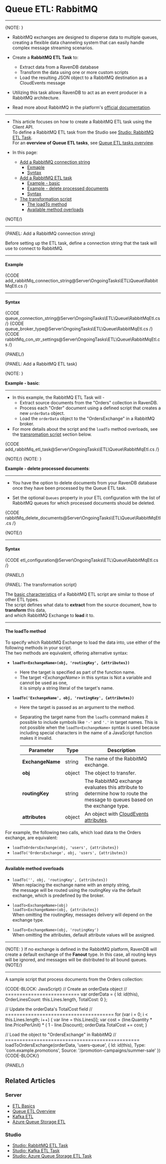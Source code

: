 ﻿# Queue ETL: RabbitMQ
---

{NOTE: }

* RabbitMQ exchanges are designed to disperse data to multiple queues,  
  creating a flexible data channeling system that can easily handle complex message streaming scenarios.

* Create a **RabbitMQ ETL Task** to:
  * Extract data from a RavenDB database
  * Transform the data using one or more custom scripts
  * Load the resulting JSON object to a RabbitMQ destination as a CloudEvents message  

* Utilizing this task allows RavenDB to act as an event producer in a RabbitMQ architecture.

* Read more about RabbitMQ in the platform's [official documentation](https://www.rabbitmq.com/).

---

* This article focuses on how to create a RabbitMQ ETL task using the Client API.  
  To define a RabbitMQ ETL task from the Studio see [Studio: RabbitMQ ETL Task](../../../../studio/database/tasks/ongoing-tasks/rabbitmq-etl-task).  
  For an **overview of Queue ETL tasks**, see [Queue ETL tasks overview](../../../../server/ongoing-tasks/etl/queue-etl/overview).

* In this page:
    * [Add a RabbitMQ connection string](../../../../server/ongoing-tasks/etl/queue-etl/rabbit-mq#add-a-rabbitmq-connection-string)
        * [Exmaple](../../../../server/ongoing-tasks/etl/queue-etl/rabbit-mq#example)
        * [Syntax](../../../../server/ongoing-tasks/etl/queue-etl/rabbit-mq#syntax)
    * [Add a RabbitMQ ETL task](../../../../server/ongoing-tasks/etl/queue-etl/rabbit-mq#add-a-rabbitmq-etl-task)
        * [Example - basic](../../../../server/ongoing-tasks/etl/queue-etl/rabbit-mq#example-basic)
        * [Example - delete processed documents](../../../../server/ongoing-tasks/etl/queue-etl/rabbit-mq#delete-processed-documents)
        * [Syntax](../../../../server/ongoing-tasks/etl/queue-etl/rabbit-mq#syntax-1)
    * [The transformation script](../../../../server/ongoing-tasks/etl/queue-etl/rabbit-mq#the-transformation-script)
        * [The loadTo method](../../../../server/ongoing-tasks/etl/queue-etl/rabbit-mq#the-loadto-method)
        * [Available method overloads](../../../../server/ongoing-tasks/etl/queue-etl/rabbit-mq#available-method-overloads)

{NOTE/}

---

{PANEL: Add a RabbitMQ connection string}

Before setting up the ETL task, define a connection string that the task will use to connect to RabbitMQ.

---

#### Example

{CODE add_rabbitMq_connection_string@Server\OngoingTasks\ETL\Queue\RabbitMqEtl.cs /}

---

#### Syntax

{CODE queue_connection_string@Server\OngoingTasks\ETL\Queue\RabbitMqEtl.cs /}
{CODE queue_broker_type@Server\OngoingTasks\ETL\Queue\RabbitMqEtl.cs /}
{CODE rabbitMq_con_str_settings@Server\OngoingTasks\ETL\Queue\RabbitMqEtl.cs /}

{PANEL/}

{PANEL: Add a RabbitMQ ETL task}

{NOTE: }

<a id="example-basic" /> __Example - basic__:

---

* In this example, the RabbitMQ ETL Task will -
    * Extract source documents from the "Orders" collection in RavenDB.
    * Process each "Order" document using a defined script that creates a new `orderData` object.
    * Load the `orderData` object to the "OrdersExchange" in a RabbitMQ broker.
* For more details about the script and the `loadTo` method overloads, see the [transromation script](../../../../server/ongoing-tasks/etl/queue-etl/rabbit-mq#the-transformation-script) section below.

{CODE add_rabbitMq_etl_task@Server\OngoingTasks\ETL\Queue\RabbitMqEtl.cs /}

{NOTE/}
{NOTE: }

<a id="delete-processed-documents" /> __Example - delete processed documents__:

---

* You have the option to delete documents from your RavenDB database once they have been processed by the Queue ETL task.

* Set the optional `Queues` property in your ETL configuration with the list of RabbitMQ queues for which processed documents should be deleted.

{CODE rabbitMq_delete_documents@Server\OngoingTasks\ETL\Queue\RabbitMqEtl.cs /}

{NOTE/}

---

#### Syntax

{CODE etl_configuration@Server\OngoingTasks\ETL\Queue\RabbitMqEtl.cs /}

{PANEL/}

{PANEL: The transformation script}

The [basic characteristics](../../../../server/ongoing-tasks/etl/basics) of a RabbitMQ ETL script are similar to those of other ETL types.  
The script defines what data to **extract** from the source document, how to **transform** this data,  
and which RabbitMQ Exchange to **load** it to.

---

#### The loadTo method

To specify which RabbitMQ Exchange to load the data into, use either of the following methods in your script.  
The two methods are equivalent, offering alternative syntax:

  * **`loadTo<ExchangeName>(obj, 'routingKey', {attributes})`**  
    * Here the target is specified as part of the function name.
    * The target _&lt;ExchangeName&gt;_ in this syntax is Not a variable and cannot be used as one,  
      it is simply a string literal of the target's name.

  * **`loadTo('ExchangeName', obj, 'routingKey', {attributes})`**  
    * Here the target is passed as an argument to the method.
    * Separating the target name from the `loadTo` command makes it possible to include symbols like `'-'` and `'.'` in target names.
      This is not possible when the `loadTo<ExchangeName>` syntax is used because including special characters in the name of a JavaScript function makes it invalid.

      | Parameter        | Type    | Description                                                                                                                  |
      |------------------|---------|------------------------------------------------------------------------------------------------------------------------------|
      | **ExchangeName** | string  | The name of the RabbitMQ exchange.                                                                                           |
      | **obj**          | object  | The object to transfer.                                                                                                      |
      | **routingKey**   | string  | The RabbitMQ exchange evaluates this attribute to determine how to route the message to queues based on the exchange type.   |
      | **attributes**   | object  | An object with [CloudEvents attributes](../../../../server/ongoing-tasks/etl/queue-etl/overview#cloudevents).                |

For example, the following two calls, which load data to the Orders exchange, are equivalent:

  * `loadToOrdersExchange(obj, 'users', {attributes})`
  * `loadTo('OrdersExchange', obj, 'users', {attributes})`

---

#### Available method overloads

  * `loadTo('', obj, 'routingKey', {attributes})`  
    When replacing the exchange name with an empty string,  
    the message will be routed using the routingKey via the default exchange, which is predefined by the broker.

  * `loadTo<ExchangeName>(obj)`  
    `loadTo<ExchangeName>(obj, {attributes})`  
    When omitting the routingKey, messages delivery will depend on the exchange type.

  * `loadTo<ExchangeName>(obj, 'routingKey')`  
    When omitting the attributes, default attribute values will be assigned.

---

{NOTE: }
If no exchange is defined in the RabbitMQ platform, RavenDB will create a default exchange of the **Fanout** type. 
In this case, all routing keys will be ignored, and messages will be distributed to all bound queues.
{NOTE/}

---

A sample script that process documents from the Orders collection:

{CODE-BLOCK: JavaScript}
// Create an orderData object
// ==========================
var orderData = {
    Id: id(this),
    OrderLinesCount: this.Lines.length,
    TotalCost: 0
};

// Update the orderData's TotalCost field
// ======================================
for (var i = 0; i < this.Lines.length; i++) {
    var line = this.Lines[i];
    var cost = (line.Quantity * line.PricePerUnit) * ( 1 - line.Discount);
    orderData.TotalCost += cost;
}

// Load the object to "OrdersExchange" in RabbitMQ
// ===============================================
loadToOrdersExchange(orderData, 'users-queue', {
    Id: id(this),
    Type: 'com.example.promotions',
    Source: '/promotion-campaigns/summer-sale'
})
{CODE-BLOCK/}

{PANEL/}

## Related Articles

### Server

- [ETL Basics](../../../../server/ongoing-tasks/etl/basics)
- [Queue ETL Overview](../../../../server/ongoing-tasks/etl/queue-etl/overview)
- [Kafka ETL](../../../../server/ongoing-tasks/etl/queue-etl/kafka)
- [Azure Queue Storage ETL](../../../../server/ongoing-tasks/etl/queue-etl/azure-queue)

### Studio

- [Studio: RabbitMQ ETL Task](../../../../studio/database/tasks/ongoing-tasks/rabbitmq-etl-task)
- [Studio: Kafka ETL Task](../../../../studio/database/tasks/ongoing-tasks/kafka-etl-task)
- [Studio: Azure Queue Storage ETL Task](../../../../studio/database/tasks/ongoing-tasks/azure-queue-storage-etl)
